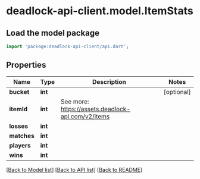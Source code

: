 # deadlock-api-client.model.ItemStats

## Load the model package
```dart
import 'package:deadlock-api-client/api.dart';
```

## Properties
Name | Type | Description | Notes
------------ | ------------- | ------------- | -------------
**bucket** | **int** |  | [optional] 
**itemId** | **int** | See more: <https://assets.deadlock-api.com/v2/items> | 
**losses** | **int** |  | 
**matches** | **int** |  | 
**players** | **int** |  | 
**wins** | **int** |  | 

[[Back to Model list]](../README.md#documentation-for-models) [[Back to API list]](../README.md#documentation-for-api-endpoints) [[Back to README]](../README.md)


